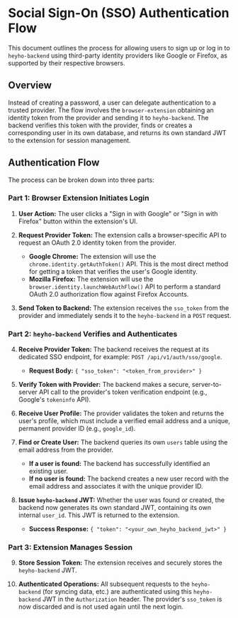 # Social Sign-On (SSO) Authentication Flow

This document outlines the process for allowing users to sign up or log in to `heyho-backend` using third-party identity providers like Google or Firefox, as supported by their respective browsers.

## Overview

Instead of creating a password, a user can delegate authentication to a trusted provider. The flow involves the `browser-extension` obtaining an identity token from the provider and sending it to `heyho-backend`. The backend verifies this token with the provider, finds or creates a corresponding user in its own database, and returns its own standard JWT to the extension for session management.

## Authentication Flow

The process can be broken down into three parts:

### Part 1: Browser Extension Initiates Login

1.  **User Action:** The user clicks a "Sign in with Google" or "Sign in with Firefox" button within the extension's UI.

2.  **Request Provider Token:** The extension calls a browser-specific API to request an OAuth 2.0 identity token from the provider.
    *   **Google Chrome:** The extension will use the `chrome.identity.getAuthToken()` API. This is the most direct method for getting a token that verifies the user's Google identity.
    *   **Mozilla Firefox:** The extension will use the `browser.identity.launchWebAuthFlow()` API to perform a standard OAuth 2.0 authorization flow against Firefox Accounts.

3.  **Send Token to Backend:** The extension receives the `sso_token` from the provider and immediately sends it to the `heyho-backend` in a `POST` request.

### Part 2: `heyho-backend` Verifies and Authenticates

4.  **Receive Provider Token:** The backend receives the request at its dedicated SSO endpoint, for example: `POST /api/v1/auth/sso/google`.
    *   **Request Body:** `{ "sso_token": "<token_from_provider>" }`

5.  **Verify Token with Provider:** The backend makes a secure, server-to-server API call to the provider's token verification endpoint (e.g., Google's `tokeninfo` API).

6.  **Receive User Profile:** The provider validates the token and returns the user's profile, which must include a verified email address and a unique, permanent provider ID (e.g., `google_id`).

7.  **Find or Create User:** The backend queries its own `users` table using the email address from the provider.
    *   **If a user is found:** The backend has successfully identified an existing user.
    *   **If no user is found:** The backend creates a new user record with the email address and associates it with the unique provider ID.

8.  **Issue `heyho-backend` JWT:** Whether the user was found or created, the backend now generates its own standard JWT, containing its own internal `user_id`. This JWT is returned to the extension.
    *   **Success Response:** `{ "token": "<your_own_heyho_backend_jwt>" }`

### Part 3: Extension Manages Session

9.  **Store Session Token:** The extension receives and securely stores the `heyho-backend` JWT.

10. **Authenticated Operations:** All subsequent requests to the `heyho-backend` (for syncing data, etc.) are authenticated using this `heyho-backend` JWT in the `Authorization` header. The provider's `sso_token` is now discarded and is not used again until the next login.
